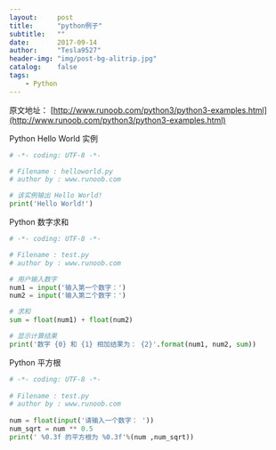 ```yaml
---
layout:     post
title:      "python例子"
subtitle:   ""
date:       2017-09-14
author:     "Tesla9527"
header-img: "img/post-bg-alitrip.jpg"
catalog:    false
tags:
    - Python
---
```


原文地址：
[http://www.runoob.com/python3/python3-examples.html](http://www.runoob.com/python3/python3-examples.html)

Python Hello World 实例
```python
# -*- coding: UTF-8 -*-

# Filename : helloworld.py
# author by : www.runoob.com

# 该实例输出 Hello World!
print('Hello World!')
```
Python 数字求和
```python
# -*- coding: UTF-8 -*-

# Filename : test.py
# author by : www.runoob.com

# 用户输入数字
num1 = input('输入第一个数字：')
num2 = input('输入第二个数字：')

# 求和
sum = float(num1) + float(num2)

# 显示计算结果
print('数字 {0} 和 {1} 相加结果为： {2}'.format(num1, num2, sum))
```
Python 平方根
```python
# -*- coding: UTF-8 -*-
 
# Filename : test.py
# author by : www.runoob.com
 
num = float(input('请输入一个数字： '))
num_sqrt = num ** 0.5
print(' %0.3f 的平方根为 %0.3f'%(num ,num_sqrt))
```
